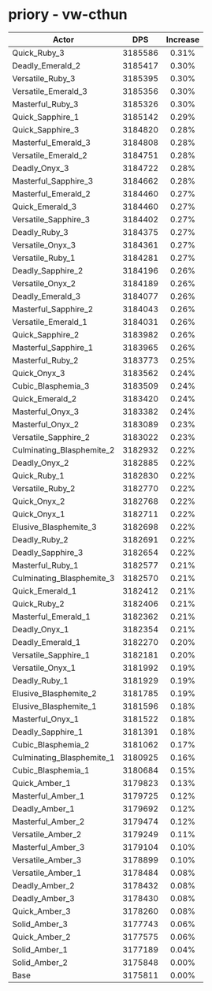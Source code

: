 # priory - vw-cthun
| Actor | DPS | Increase |
|---|:---:|:---:|
|Quick_Ruby_3|3185586|0.31%|
|Deadly_Emerald_2|3185417|0.30%|
|Versatile_Ruby_3|3185395|0.30%|
|Versatile_Emerald_3|3185356|0.30%|
|Masterful_Ruby_3|3185326|0.30%|
|Quick_Sapphire_1|3185142|0.29%|
|Quick_Sapphire_3|3184820|0.28%|
|Masterful_Emerald_3|3184808|0.28%|
|Versatile_Emerald_2|3184751|0.28%|
|Deadly_Onyx_3|3184722|0.28%|
|Masterful_Sapphire_3|3184662|0.28%|
|Masterful_Emerald_2|3184460|0.27%|
|Quick_Emerald_3|3184460|0.27%|
|Versatile_Sapphire_3|3184402|0.27%|
|Deadly_Ruby_3|3184375|0.27%|
|Versatile_Onyx_3|3184361|0.27%|
|Versatile_Ruby_1|3184281|0.27%|
|Deadly_Sapphire_2|3184196|0.26%|
|Versatile_Onyx_2|3184189|0.26%|
|Deadly_Emerald_3|3184077|0.26%|
|Masterful_Sapphire_2|3184043|0.26%|
|Versatile_Emerald_1|3184031|0.26%|
|Quick_Sapphire_2|3183982|0.26%|
|Masterful_Sapphire_1|3183965|0.26%|
|Masterful_Ruby_2|3183773|0.25%|
|Quick_Onyx_3|3183562|0.24%|
|Cubic_Blasphemia_3|3183509|0.24%|
|Quick_Emerald_2|3183420|0.24%|
|Masterful_Onyx_3|3183382|0.24%|
|Masterful_Onyx_2|3183089|0.23%|
|Versatile_Sapphire_2|3183022|0.23%|
|Culminating_Blasphemite_2|3182932|0.22%|
|Deadly_Onyx_2|3182885|0.22%|
|Quick_Ruby_1|3182830|0.22%|
|Versatile_Ruby_2|3182770|0.22%|
|Quick_Onyx_2|3182768|0.22%|
|Quick_Onyx_1|3182711|0.22%|
|Elusive_Blasphemite_3|3182698|0.22%|
|Deadly_Ruby_2|3182691|0.22%|
|Deadly_Sapphire_3|3182654|0.22%|
|Masterful_Ruby_1|3182577|0.21%|
|Culminating_Blasphemite_3|3182570|0.21%|
|Quick_Emerald_1|3182412|0.21%|
|Quick_Ruby_2|3182406|0.21%|
|Masterful_Emerald_1|3182362|0.21%|
|Deadly_Onyx_1|3182354|0.21%|
|Deadly_Emerald_1|3182270|0.20%|
|Versatile_Sapphire_1|3182181|0.20%|
|Versatile_Onyx_1|3181992|0.19%|
|Deadly_Ruby_1|3181929|0.19%|
|Elusive_Blasphemite_2|3181785|0.19%|
|Elusive_Blasphemite_1|3181596|0.18%|
|Masterful_Onyx_1|3181522|0.18%|
|Deadly_Sapphire_1|3181391|0.18%|
|Cubic_Blasphemia_2|3181062|0.17%|
|Culminating_Blasphemite_1|3180925|0.16%|
|Cubic_Blasphemia_1|3180684|0.15%|
|Quick_Amber_1|3179823|0.13%|
|Masterful_Amber_1|3179725|0.12%|
|Deadly_Amber_1|3179692|0.12%|
|Masterful_Amber_2|3179474|0.12%|
|Versatile_Amber_2|3179249|0.11%|
|Masterful_Amber_3|3179104|0.10%|
|Versatile_Amber_3|3178899|0.10%|
|Versatile_Amber_1|3178484|0.08%|
|Deadly_Amber_2|3178432|0.08%|
|Deadly_Amber_3|3178430|0.08%|
|Quick_Amber_3|3178260|0.08%|
|Solid_Amber_3|3177743|0.06%|
|Quick_Amber_2|3177575|0.06%|
|Solid_Amber_1|3177189|0.04%|
|Solid_Amber_2|3175848|0.00%|
|Base|3175811|0.00%|
